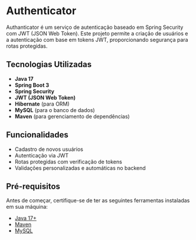 # Authenticator

Authanticator é um serviço de autenticação baseado em Spring Security com JWT (JSON Web Token). Este projeto permite a criação de usuários e a autenticação com base em tokens JWT, proporcionando segurança para rotas protegidas.

## Tecnologias Utilizadas

- **Java 17**
- **Spring Boot 3**
- **Spring Security**
- **JWT (JSON Web Token)**
- **Hibernate** (para ORM)
- **MySQL** (para o banco de dados)
- **Maven** (para gerenciamento de dependências)

## Funcionalidades

- Cadastro de novos usuários
- Autenticação via JWT
- Rotas protegidas com verificação de tokens
- Validações personalizadas e automáticas no backend

## Pré-requisitos

Antes de começar, certifique-se de ter as seguintes ferramentas instaladas em sua máquina:

- [Java 17+](https://www.oracle.com/java/technologies/javase-jdk17-downloads.html)
- [Maven](https://maven.apache.org/)
- [MySQL](https://www.mysql.com/)


